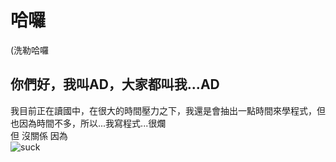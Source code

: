 # 哈囉
(洗勒哈囉

## 你們好，我叫AD，大家都叫我...AD
我目前正在讀國中，在很大的時間壓力之下，我還是會抽出一點時間來學程式，但也因為時間不多，所以...我寫程式...很爛<br>
但 沒關係 因為<br>
![suck](https://user-images.githubusercontent.com/58936872/155842351-331e608b-5cbd-4eec-a011-f9845083c37d.png)

